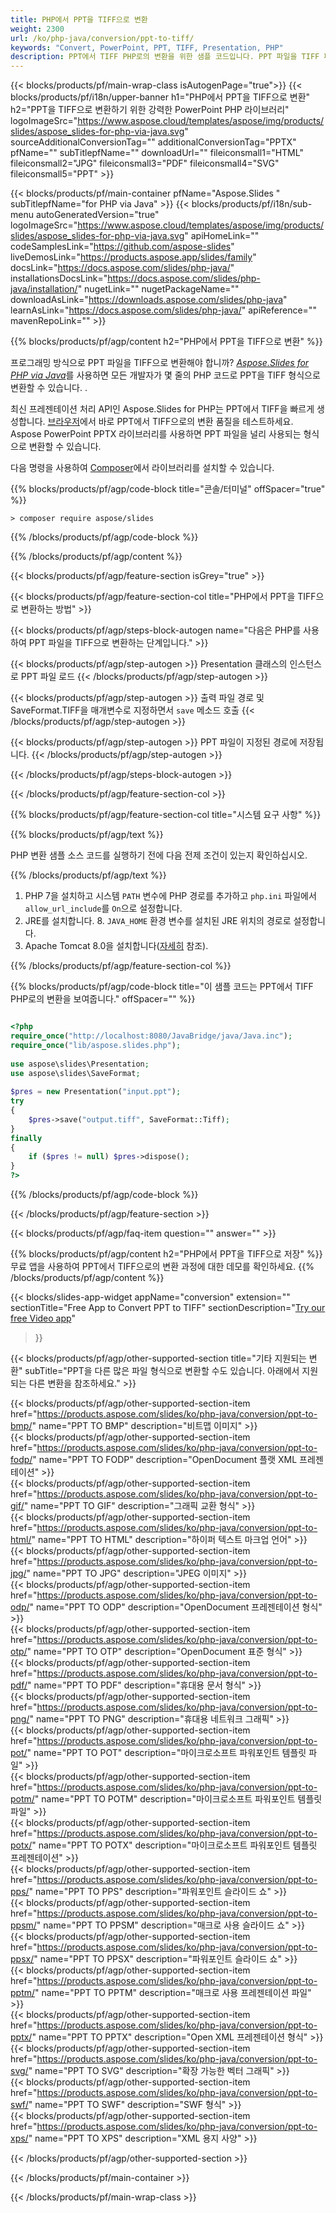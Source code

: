 ```yaml
---
title: PHP에서 PPT을 TIFF으로 변환
weight: 2300
url: /ko/php-java/conversion/ppt-to-tiff/ 
keywords: "Convert, PowerPoint, PPT, TIFF, Presentation, PHP"
description: PPT에서 TIFF PHP로의 변환을 위한 샘플 코드입니다. PPT 파일을 TIFF 파일로 일괄 변환하려면 PowerPoint PHP API를 사용하세요.
---
```


{{< blocks/products/pf/main-wrap-class isAutogenPage="true">}}
{{< blocks/products/pf/i18n/upper-banner h1="PHP에서 PPT을 TIFF으로 변환" h2="PPT을 TIFF으로 변환하기 위한 강력한 PowerPoint PHP 라이브러리" logoImageSrc="https://www.aspose.cloud/templates/aspose/img/products/slides/aspose_slides-for-php-via-java.svg" sourceAdditionalConversionTag="" additionalConversionTag="PPTX" pfName="" subTitlepfName="" downloadUrl="" fileiconsmall1="HTML" fileiconsmall2="JPG" fileiconsmall3="PDF" fileiconsmall4="SVG" fileiconsmall5="PPT" >}}

{{< blocks/products/pf/main-container pfName="Aspose.Slides " subTitlepfName="for PHP via Java" >}}
{{< blocks/products/pf/i18n/sub-menu autoGeneratedVersion="true" logoImageSrc="https://www.aspose.cloud/templates/aspose/img/products/slides/aspose_slides-for-php-via-java.svg" apiHomeLink="" codeSamplesLink="https://github.com/aspose-slides" liveDemosLink="https://products.aspose.app/slides/family" docsLink="https://docs.aspose.com/slides/php-java/" installationsDocsLink="https://docs.aspose.com/slides/php-java/installation/" nugetLink="" nugetPackageName="" downloadAsLink="https://downloads.aspose.com/slides/php-java" learnAsLink="https://docs.aspose.com/slides/php-java/" apiReference="" mavenRepoLink="" >}}

{{% blocks/products/pf/agp/content h2="PHP에서 PPT을 TIFF으로 변환" %}}

프로그래밍 방식으로 PPT 파일을 TIFF으로 변환해야 합니까? [*Aspose.Slides for PHP via Java*](https://products.aspose.com/slides/ko/php-java/)를 사용하면 모든 개발자가 몇 줄의 PHP 코드로 PPT을 TIFF 형식으로 변환할 수 있습니다. .

최신 프레젠테이션 처리 API인 Aspose.Slides for PHP는 PPT에서 TIFF을 빠르게 생성합니다. [브라우저](https://products.aspose.app/slides/conversion)에서 바로 PPT에서 TIFF으로의 변환 품질을 테스트하세요. Aspose PowerPoint PPTX 라이브러리를 사용하면 PPT 파일을 널리 사용되는 형식으로 변환할 수 있습니다.

다음 명령을 사용하여 [Composer](https://packagist.org/packages/aspose/slides)에서 라이브러리를 설치할 수 있습니다.

{{% blocks/products/pf/agp/code-block title="콘솔/터미널" offSpacer="true" %}}

```console
> composer require aspose/slides 

```

{{% /blocks/products/pf/agp/code-block %}}

{{% /blocks/products/pf/agp/content %}}

{{< blocks/products/pf/agp/feature-section isGrey="true" >}}

{{< blocks/products/pf/agp/feature-section-col title="PHP에서 PPT을 TIFF으로 변환하는 방법" >}}

{{< blocks/products/pf/agp/steps-block-autogen name="다음은 PHP를 사용하여 PPT 파일을 TIFF으로 변환하는 단계입니다." >}}

{{< blocks/products/pf/agp/step-autogen >}}
Presentation 클래스의 인스턴스로 PPT 파일 로드
{{< /blocks/products/pf/agp/step-autogen >}}

{{< blocks/products/pf/agp/step-autogen >}}
출력 파일 경로 및 SaveFormat.TIFF을 매개변수로 지정하면서 `save` 메소드 호출
{{< /blocks/products/pf/agp/step-autogen >}}

{{< blocks/products/pf/agp/step-autogen >}}
PPT 파일이 지정된 경로에 저장됩니다.
{{< /blocks/products/pf/agp/step-autogen >}}

{{< /blocks/products/pf/agp/steps-block-autogen >}}

{{< /blocks/products/pf/agp/feature-section-col >}}

{{% blocks/products/pf/agp/feature-section-col title="시스템 요구 사항" %}}

{{% blocks/products/pf/agp/text %}}

 PHP 변환 샘플 소스 코드를 실행하기 전에 다음 전제 조건이 있는지 확인하십시오.

{{% /blocks/products/pf/agp/text %}}

1. PHP 7을 설치하고 시스템 `PATH` 변수에 PHP 경로를 추가하고 `php.ini` 파일에서 `allow_url_include`를 `On`으로 설정합니다.
1. JRE를 설치합니다. 8. `JAVA_HOME` 환경 변수를 설치된 JRE 위치의 경로로 설정합니다.
1. Apache Tomcat 8.0을 설치합니다([자세히](https://docs.aspose.com/slides/php-java/installation/) 참조). 

{{% /blocks/products/pf/agp/feature-section-col %}}

{{% blocks/products/pf/agp/code-block title="이 샘플 코드는 PPT에서 TIFF PHP로의 변환을 보여줍니다." offSpacer="" %}}

```php

<?php
require_once("http://localhost:8080/JavaBridge/java/Java.inc");
require_once("lib/aspose.slides.php");
 
use aspose\slides\Presentation;
use aspose\slides\SaveFormat;
 
$pres = new Presentation("input.ppt");
try
{
    $pres->save("output.tiff", SaveFormat::Tiff);
}
finally
{
    if ($pres != null) $pres->dispose();
}
?>

```
{{% /blocks/products/pf/agp/code-block %}}

{{< /blocks/products/pf/agp/feature-section >}}

{{< blocks/products/pf/agp/faq-item question="" answer="" >}}
 
{{% blocks/products/pf/agp/content h2="PHP에서 PPT을 TIFF으로 저장" %}}
무료 앱을 사용하여 PPT에서 TIFF으로의 변환 과정에 대한 데모를 확인하세요. 
{{% /blocks/products/pf/agp/content %}}

<!-- aboutfile Starts -->

{{< blocks/slides-app-widget 
appName="conversion"
extension=""
sectionTitle="Free App to Convert PPT to TIFF" 
sectionDescription="[Try our free Video app](https://products.aspose.app/slides/video/)" 
>}}

<!-- aboutfile Ends -->

{{< blocks/products/pf/agp/other-supported-section title="기타 지원되는 변환" subTitle="PPT을 다른 많은 파일 형식으로 변환할 수도 있습니다. 아래에서 지원되는 다른 변환을 참조하세요." >}}

{{< blocks/products/pf/agp/other-supported-section-item href="https://products.aspose.com/slides/ko/php-java/conversion/ppt-to-bmp/" name="PPT TO BMP" description="비트맵 이미지" >}}  
{{< blocks/products/pf/agp/other-supported-section-item href="https://products.aspose.com/slides/ko/php-java/conversion/ppt-to-fodp/" name="PPT TO FODP" description="OpenDocument 플랫 XML 프레젠테이션" >}}  
{{< blocks/products/pf/agp/other-supported-section-item href="https://products.aspose.com/slides/ko/php-java/conversion/ppt-to-gif/" name="PPT TO GIF" description="그래픽 교환 형식" >}}  
{{< blocks/products/pf/agp/other-supported-section-item href="https://products.aspose.com/slides/ko/php-java/conversion/ppt-to-html/" name="PPT TO HTML" description="하이퍼 텍스트 마크업 언어" >}}  
{{< blocks/products/pf/agp/other-supported-section-item href="https://products.aspose.com/slides/ko/php-java/conversion/ppt-to-jpg/" name="PPT TO JPG" description="JPEG 이미지" >}}  
{{< blocks/products/pf/agp/other-supported-section-item href="https://products.aspose.com/slides/ko/php-java/conversion/ppt-to-odp/" name="PPT TO ODP" description="OpenDocument 프레젠테이션 형식" >}}  
{{< blocks/products/pf/agp/other-supported-section-item href="https://products.aspose.com/slides/ko/php-java/conversion/ppt-to-otp/" name="PPT TO OTP" description="OpenDocument 표준 형식" >}}  
{{< blocks/products/pf/agp/other-supported-section-item href="https://products.aspose.com/slides/ko/php-java/conversion/ppt-to-pdf/" name="PPT TO PDF" description="휴대용 문서 형식" >}}  
{{< blocks/products/pf/agp/other-supported-section-item href="https://products.aspose.com/slides/ko/php-java/conversion/ppt-to-png/" name="PPT TO PNG" description="휴대용 네트워크 그래픽" >}}  
{{< blocks/products/pf/agp/other-supported-section-item href="https://products.aspose.com/slides/ko/php-java/conversion/ppt-to-pot/" name="PPT TO POT" description="마이크로소프트 파워포인트 템플릿 파일" >}}  
{{< blocks/products/pf/agp/other-supported-section-item href="https://products.aspose.com/slides/ko/php-java/conversion/ppt-to-potm/" name="PPT TO POTM" description="마이크로소프트 파워포인트 템플릿 파일" >}}  
{{< blocks/products/pf/agp/other-supported-section-item href="https://products.aspose.com/slides/ko/php-java/conversion/ppt-to-potx/" name="PPT TO POTX" description="마이크로소프트 파워포인트 템플릿 프레젠테이션" >}}  
{{< blocks/products/pf/agp/other-supported-section-item href="https://products.aspose.com/slides/ko/php-java/conversion/ppt-to-pps/" name="PPT TO PPS" description="파워포인트 슬라이드 쇼" >}}  
{{< blocks/products/pf/agp/other-supported-section-item href="https://products.aspose.com/slides/ko/php-java/conversion/ppt-to-ppsm/" name="PPT TO PPSM" description="매크로 사용 슬라이드 쇼" >}}  
{{< blocks/products/pf/agp/other-supported-section-item href="https://products.aspose.com/slides/ko/php-java/conversion/ppt-to-ppsx/" name="PPT TO PPSX" description="파워포인트 슬라이드 쇼" >}}  
{{< blocks/products/pf/agp/other-supported-section-item href="https://products.aspose.com/slides/ko/php-java/conversion/ppt-to-pptm/" name="PPT TO PPTM" description="매크로 사용 프레젠테이션 파일" >}}  
{{< blocks/products/pf/agp/other-supported-section-item href="https://products.aspose.com/slides/ko/php-java/conversion/ppt-to-pptx/" name="PPT TO PPTX" description="Open XML 프레젠테이션 형식" >}}  
{{< blocks/products/pf/agp/other-supported-section-item href="https://products.aspose.com/slides/ko/php-java/conversion/ppt-to-svg/" name="PPT TO SVG" description="확장 가능한 벡터 그래픽" >}}  
{{< blocks/products/pf/agp/other-supported-section-item href="https://products.aspose.com/slides/ko/php-java/conversion/ppt-to-swf/" name="PPT TO SWF" description="SWF 형식" >}}  
{{< blocks/products/pf/agp/other-supported-section-item href="https://products.aspose.com/slides/ko/php-java/conversion/ppt-to-xps/" name="PPT TO XPS" description="XML 용지 사양" >}}  


{{< /blocks/products/pf/agp/other-supported-section >}}

{{< /blocks/products/pf/main-container >}}
    
{{< /blocks/products/pf/main-wrap-class >}}